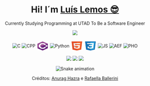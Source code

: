 <div>
  
  <h1 align="center">
    Hi! I´m 
    <a href="https://linktr.ee/luislemos">Luís Lemos 😎</a>
  </h1>
  
  <p align="center">
    Currently Studying Programming at UTAD To Be a Software Engineer
    </a>  
  </p>

<div align="center">
  <a href="https://github.com/luisandrelemos">
  <img height="150em" src="https://github-readme-stats.vercel.app/api?username=luisandrelemos&show_icons=true&theme=dark&hide=contribs"/>
</a>
</div>

<div align="center" valign="top"><br>
  <img align="center" alt="C" height="30" width="40" src="https://cdn.jsdelivr.net/gh/devicons/devicon/icons/c/c-original.svg" />
  <img align="center" alt="CPP" height="30" width="40" src="https://cdn.jsdelivr.net/gh/devicons/devicon@latest/icons/cplusplus/cplusplus-original.svg" />    
  <img align="center" alt="C#" height="30" width="40" src="https://raw.githubusercontent.com/devicons/devicon/master/icons/csharp/csharp-original.svg">
  <img align="center" alt="Python" height="30" width="40" src="https://cdn.jsdelivr.net/gh/devicons/devicon/icons/python/python-original.svg" />
  <img align="center" alt="HTML" height="30" width="40" src="https://raw.githubusercontent.com/devicons/devicon/master/icons/html5/html5-original.svg">
  <img align="center" alt="CSS" height="30" width="40" src="https://raw.githubusercontent.com/devicons/devicon/master/icons/css3/css3-original.svg">
  <img align="center" alt="JS" height="30" width="40" src="https://cdn.jsdelivr.net/gh/devicons/devicon@latest/icons/javascript/javascript-original.svg" />
  <img align="center" alt="AEF" height="30" width="40" src="https://cdn.jsdelivr.net/gh/devicons/devicon/icons/aftereffects/aftereffects-original.svg" />
  <img align="center" alt="PHO" height="30" width="40" src="https://cdn.jsdelivr.net/gh/devicons/devicon/icons/photoshop/photoshop-plain.svg" />
</div><br>

<div align="center">
  <a href = "mailto:lemosluis547@gmail.com"><img src="https://img.shields.io/badge/-Gmail-%23333?style=for-the-badge&logo=gmail&logoColor=white" target="_blank"></a>
  <a href="https://www.linkedin.com/in/lu%C3%ADs-lemos-2a63bb255/" target="_blank"><img src="https://img.shields.io/badge/-LinkedIn-%230077B5?style=for-the-badge&logo=linkedin&logoColor=white" target="_blank"></a> 
  <a href="https://steamcommunity.com/id/____L_A____/" target="_blank"><img src="https://img.shields.io/badge/Steam-000000?style=for-the-badge&logo=steam&logoColor=white" target="_blank"></a>
</div>

<div align="center">

  ![Snake animation](https://github.com/danielbped/danielbped/blob/output/github-contribution-grid-snake.svg)
  
</div>

<div align="center">
  <p>Créditos: <a href="https://github.com/anuraghazra/github-readme-stats">Anurag Hazra</a> e <a href="https://github.com/rafaballerini">Rafaella Ballerini</a></p>
</div>
